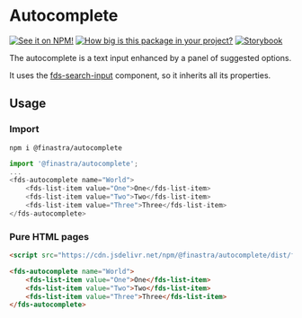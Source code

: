 # Autocomplete
[![See it on NPM!](https://img.shields.io/npm/v/@finastra/autocomplete?style=for-the-badge)](https://www.npmjs.com/package/@finastra/autocomplete)
[![How big is this package in your project?](https://img.shields.io/bundlephobia/minzip/@finastra/autocomplete?style=for-the-badge)](https://bundlephobia.com/result?p=@finastra/autocomplete)
[![Storybook](https://shields.io/badge/-Play%20with%20this%20web%20component-2a0481?logo=storybook&style=for-the-badge)](https://finastra.github.io/finastra-design-system/?path=/story/forms-autocomplete--default)

The autocomplete is a text input enhanced by a panel of suggested options.

It uses the [fds-search-input](https://finastra.github.io/finastra-design-system/?path=/story/forms-search-input--custom-icon) component, so it inherits all its properties.

## Usage

### Import

```
npm i @finastra/autocomplete
```

```ts
import '@finastra/autocomplete';
...
<fds-autocomplete name="World">
    <fds-list-item value="One">One</fds-list-item>
    <fds-list-item value="Two">Two</fds-list-item>
    <fds-list-item value="Three">Three</fds-list-item>
</fds-autocomplete>
```

### Pure HTML pages

```html
<script src="https://cdn.jsdelivr.net/npm/@finastra/autocomplete/dist/fds-autocomplete.js"></script>

<fds-autocomplete name="World">
    <fds-list-item value="One">One</fds-list-item>
    <fds-list-item value="Two">Two</fds-list-item>
    <fds-list-item value="Three">Three</fds-list-item>
</fds-autocomplete>
```
